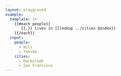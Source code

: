 ```yaml
---
layout: playground
example:
  template: |+
    {{#each people}}
       {{.}} lives in {{lookup ../cities @index}}
    {{/each}}
  input:
    people:
      - Nils
      - Yehuda
    cities:
      - Darmstadt
      - San Francisco
---
```

